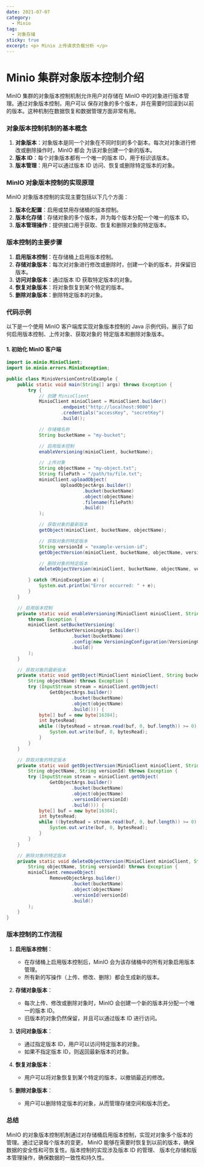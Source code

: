 ```yaml
---
date: 2021-07-07
category:
  - Minio 
tag:
  - 对象存储
sticky: true
excerpt: <p> Minio 上传请求负载分析 </p>
---
```

# Minio 集群对象版本控制介绍

MinIO 集群的对象版本控制机制允许用户对存储在 MinIO 中的对象进行版本管理。通过对象版本控制，用户可以
保存对象的多个版本，并在需要时回滚到以前的版本。这种机制在数据恢复和数据管理方面非常有用。

### 对象版本控制机制的基本概念

1. **对象版本**：对象版本是同一个对象在不同时刻的多个副本。每次对对象进行修改或删除操作时，MinIO 都会
为该对象创建一个新的版本。
2. **版本 ID**：每个对象版本都有一个唯一的版本 ID，用于标识该版本。
3. **版本管理**：用户可以通过版本 ID 访问、恢复或删除特定版本的对象。

### MinIO 对象版本控制的实现原理

MinIO 对象版本控制的实现主要包括以下几个方面：

1. **版本化配置**：启用或禁用存储桶的版本控制。
2. **版本化存储**：存储对象的多个版本，并为每个版本分配一个唯一的版本 ID。
3. **版本管理操作**：提供接口用于获取、恢复和删除对象的特定版本。

### 版本控制的主要步骤

1. **启用版本控制**：在存储桶上启用版本控制。
2. **存储对象版本**：每次对对象进行修改或删除时，创建一个新的版本，并保留旧版本。
3. **访问对象版本**：通过版本 ID 获取特定版本的对象。
4. **恢复对象版本**：将对象恢复到某个特定的版本。
5. **删除对象版本**：删除特定版本的对象。

### 代码示例

以下是一个使用 MinIO 客户端库实现对象版本控制的 Java 示例代码，展示了如何启用版本控制、上传对象、获取对象的
特定版本和删除对象版本。

#### 1. 初始化 MinIO 客户端

```java
import io.minio.MinioClient;
import io.minio.errors.MinioException;

public class MinioVersionControlExample {
    public static void main(String[] args) throws Exception {
        try {
            // 创建 MinioClient
            MinioClient minioClient = MinioClient.builder()
                    .endpoint("http://localhost:9000")
                    .credentials("accessKey", "secretKey")
                    .build();

            // 存储桶名称
            String bucketName = "my-bucket";

            // 启用版本控制
            enableVersioning(minioClient, bucketName);

            // 上传对象
            String objectName = "my-object.txt";
            String filePath = "/path/to/file.txt";
            minioClient.uploadObject(
                    UploadObjectArgs.builder()
                            .bucket(bucketName)
                            .object(objectName)
                            .filename(filePath)
                            .build()
            );

            // 获取对象的最新版本
            getObject(minioClient, bucketName, objectName);

            // 获取对象的特定版本
            String versionId = "example-version-id";
            getObjectVersion(minioClient, bucketName, objectName, versionId);

            // 删除对象的特定版本
            deleteObjectVersion(minioClient, bucketName, objectName, versionId);

        } catch (MinioException e) {
            System.out.println("Error occurred: " + e);
        }
    }

    // 启用版本控制
    private static void enableVersioning(MinioClient minioClient, String bucketName) 
        throws Exception {
        minioClient.setBucketVersioning(
                SetBucketVersioningArgs.builder()
                        .bucket(bucketName)
                        .config(new VersioningConfiguration(VersioningConfiguration.Status.ENABLED, true))
                        .build()
        );
    }

    // 获取对象的最新版本
    private static void getObject(MinioClient minioClient, String bucketName, 
        String objectName) throws Exception {
        try (InputStream stream = minioClient.getObject(
                GetObjectArgs.builder()
                        .bucket(bucketName)
                        .object(objectName)
                        .build())) {
            byte[] buf = new byte[16384];
            int bytesRead;
            while ((bytesRead = stream.read(buf, 0, buf.length)) >= 0) {
                System.out.write(buf, 0, bytesRead);
            }
        }
    }

    // 获取对象的特定版本
    private static void getObjectVersion(MinioClient minioClient, String bucketName, 
        String objectName, String versionId) throws Exception {
        try (InputStream stream = minioClient.getObject(
                GetObjectArgs.builder()
                        .bucket(bucketName)
                        .object(objectName)
                        .versionId(versionId)
                        .build())) {
            byte[] buf = new byte[16384];
            int bytesRead;
            while ((bytesRead = stream.read(buf, 0, buf.length)) >= 0) {
                System.out.write(buf, 0, bytesRead);
            }
        }
    }

    // 删除对象的特定版本
    private static void deleteObjectVersion(MinioClient minioClient, String bucketName, 
        String objectName, String versionId) throws Exception {
        minioClient.removeObject(
                RemoveObjectArgs.builder()
                        .bucket(bucketName)
                        .object(objectName)
                        .versionId(versionId)
                        .build()
        );
    }
}
```

### 版本控制的工作流程

1. **启用版本控制**：
   - 在存储桶上启用版本控制后，MinIO 会为该存储桶中的所有对象启用版本管理。
   - 所有新的写操作（上传、修改、删除）都会生成新的版本。

2. **存储对象版本**：
   - 每次上传、修改或删除对象时，MinIO 会创建一个新的版本并分配一个唯一的版本 ID。
   - 旧版本的对象仍然保留，并且可以通过版本 ID 进行访问。

3. **访问对象版本**：
   - 通过指定版本 ID，用户可以访问特定版本的对象。
   - 如果不指定版本 ID，则返回最新版本的对象。

4. **恢复对象版本**：
   - 用户可以将对象恢复到某个特定的版本，以撤销最近的修改。

5. **删除对象版本**：
   - 用户可以删除特定版本的对象，从而管理存储空间和版本历史。

### 总结

MinIO 的对象版本控制机制通过对存储桶启用版本控制，实现对对象多个版本的管理。通过记录每个版本的变更，
MinIO 能够在需要时恢复到以前的版本，确保数据的安全性和可恢复性。版本控制的实现涉及版本 ID 的管理、
版本化存储和版本管理操作，确保数据的一致性和持久性。